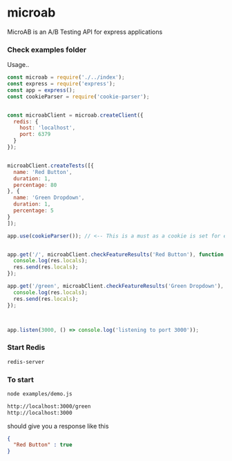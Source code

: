# microab
MicroAB is an A/B Testing API for express applications

### Check examples folder

Usage..

```javascript
const microab = require('./../index');
const express = require('express');
const app = express();
const cookieParser = require('cookie-parser');


const microabClient = microab.createClient({
  redis: {
    host: 'localhost',
    port: 6379
  }
});


microabClient.createTests([{
  name: 'Red Button',
  duration: 1,
  percentage: 80
}, {
  name: 'Green Dropdown',
  duration: 1,
  percentage: 5
}
]);

app.use(cookieParser()); // <-- This is a must as a cookie is set for each client id


app.get('/', microabClient.checkFeatureResults('Red Button'), function (req, res) {
  console.log(res.locals);
  res.send(res.locals);
});

app.get('/green', microabClient.checkFeatureResults('Green Dropdown'), function (req, res) {
  console.log(res.locals);
  res.send(res.locals);
});



app.listen(3000, () => console.log('listening to port 3000'));
```

### Start Redis
```bash
redis-server
```

### To start
```bash
node examples/demo.js

http://localhost:3000/green
http://localhost:3000
```
should give you a response like this

```json
{
  "Red Button" : true
}
```

